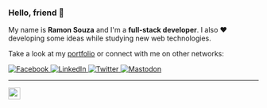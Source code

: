 ### Hello, friend 👋

My name is **Ramon Souza** and I'm a **full-stack developer**. I also ♥ developing some ideas while studying new web technologies.

Take a look at my [portfolio](https://ramon82.com) or connect with me on other networks:

<p>
  <a href="https://www.facebook.com/ramon82" target="_blank">
    <img src="https://img.shields.io/badge/facebook-%231877F2.svg?&style=for-the-badge&logo=facebook&logoColor=white&color=AA0000" alt="Facebook"/>
  </a>
  <a href="https://www.linkedin.com/in/ramon82" target="_blank">
    <img src="https://img.shields.io/badge/linkedin-%230077B5.svg?&style=for-the-badge&logo=linkedin&logoColor=white&color=AA0000" alt="LinkedIn"/>
  </a>
  <a href="https://twitter.com/ramon82" target="_blank">
    <img src="https://img.shields.io/badge/twitter-%231DA1F2.svg?&style=for-the-badge&logo=twitter&logoColor=white&color=AA0000" alt="Twitter"/>
  </a>
  <a href="https://mastodon.com/@ramon82" target="_blank">
    <img src="https://img.shields.io/badge/mastodon-%2312100E.svg?&style=for-the-badge&logo=mastodon&logoColor=white&color=AA0000" alt="Mastodon"/>
  </a>
</p>

---

<a href="https://ramon82.com" target="_blank">
  <img src="https://utils.ramon82.com/hit.svg?referrer=github.com&title=GitHub%20/%20ramon82&location=https://github.com/ramon82" width="24" height="24" />
</a>
